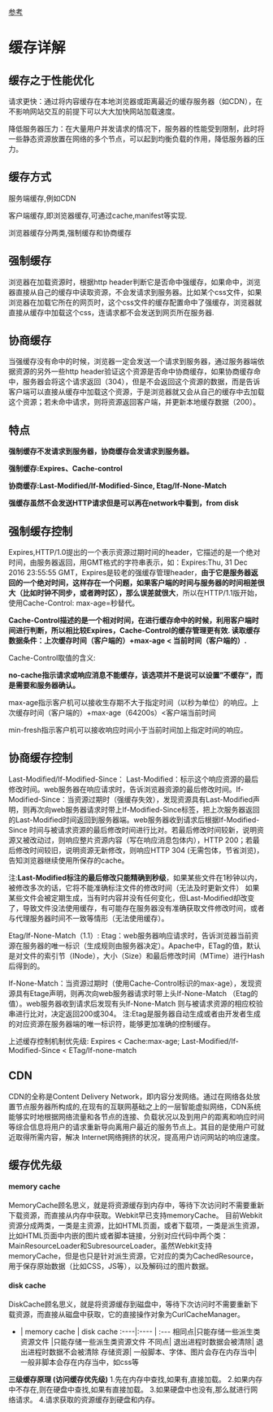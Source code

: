 
[参考](https://juejin.im/post/5c4528a6f265da611a4822cc)
# 缓存详解

## 缓存之于性能优化

请求更快：通过将内容缓存在本地浏览器或距离最近的缓存服务器（如CDN），在不影响网站交互的前提下可以大大加快网站加载速度。

降低服务器压力：在大量用户并发请求的情况下，服务器的性能受到限制，此时将一些静态资源放置在网络的多个节点，可以起到均衡负载的作用，降低服务器的压力。

## 缓存方式

服务端缓存,例如CDN

客户端缓存,即浏览器缓存,可通过cache,manifest等实现.

浏览器缓存分两类,强制缓存和协商缓存

## 强制缓存
浏览器在加载资源时，根据http header判断它是否命中强缓存，如果命中，浏览器直接从自己的缓存中读取资源，不会发请求到服务器。比如某个css文件，如果浏览器在加载它所在的网页时，这个css文件的缓存配置命中了强缓存，浏览器就直接从缓存中加载这个css，连请求都不会发送到网页所在服务器.

## 协商缓存
当强缓存没有命中的时候，浏览器一定会发送一个请求到服务器，通过服务器端依据资源的另外一些http header验证这个资源是否命中协商缓存，如果协商缓存命中，服务器会将这个请求返回（304），但是不会返回这个资源的数据，而是告诉客户端可以直接从缓存中加载这个资源，于是浏览器就又会从自己的缓存中去加载这个资源；若未命中请求，则将资源返回客户端，并更新本地缓存数据（200）。

## 特点

**强制缓存不发请求到服务器，协商缓存会发请求到服务器。**

**强制缓存:Expires、Cache-control**

**协商缓存:Last-Modified/If-Modified-Since, Etag/If-None-Match**

**强缓存虽然不会发送HTTP请求但是可以再在network中看到，from disk**

## 强制缓存控制

Expires,HTTP/1.0提出的一个表示资源过期时间的header，它描述的是一个绝对时间，由服务器返回，用GMT格式的字符串表示，如：Expires:Thu, 31 Dec 2016 23:55:55 GMT，Expires是较老的强缓存管理header，**由于它是服务器返回的一个绝对时间，这样存在一个问题，如果客户端的时间与服务器的时间相差很大（比如时钟不同步，或者跨时区），那么误差就很大**，所以在HTTP/1.1版开始，使用Cache-Control: max-age=秒替代。

**Cache-Control描述的是一个相对时间，在进行缓存命中的时候，利用客户端时间进行判断，所以相比较Expires，Cache-Control的缓存管理更有效. 读取缓存数据条件：上次缓存时间（客户端的）+max-age < 当前时间（客户端的）.**

Cache-Control取值的含义:

**no-cache指示请求或响应消息不能缓存，该选项并不是说可以设置”不缓存“，而是需要和服务器确认。**

max-age指示客户机可以接收生存期不大于指定时间（以秒为单位）的响应。上次缓存时间（客户端的）+max-age（64200s）<客户端当前时间

min-fresh指示客户机可以接收响应时间小于当前时间加上指定时间的响应。

## 协商缓存控制

Last-Modified/If-Modified-Since： Last-Modified：标示这个响应资源的最后修改时间。web服务器在响应请求时，告诉浏览器资源的最后修改时间。If-Modified-Since：当资源过期时（强缓存失效），发现资源具有Last-Modified声明，则再次向web服务器请求时带上If-Modified-Since标签，把上次服务器返回的Last-Modified时间返回到服务器端。web服务器收到请求后根据If-Modified-Since 时间与被请求资源的最后修改时间进行比对。若最后修改时间较新，说明资源又被改动过，则响应整片资源内容（写在响应消息包体内），HTTP 200；若最后修改时间较旧，说明资源无新修改，则响应HTTP 304 (无需包体，节省浏览)，告知浏览器继续使用所保存的cache。

注:**Last-Modified标注的最后修改只能精确到秒级**，如果某些文件在1秒钟以内，被修改多次的话，它将不能准确标注文件的修改时间（无法及时更新文件） 如果某些文件会被定期生成，当有时内容并没有任何变化，但Last-Modified却改变了，导致文件没法使用缓存，有可能存在服务器没有准确获取文件修改时间，或者与代理服务器时间不一致等情形（无法使用缓存）。

Etag/If-None-Match（1.1）: Etag：web服务器响应请求时，告诉浏览器当前资源在服务器的唯一标识（生成规则由服务器决定）。Apache中，ETag的值，默认是对文件的索引节（INode），大小（Size）和最后修改时间（MTime）进行Hash后得到的。

If-None-Match：当资源过期时（使用Cache-Control标识的max-age），发现资源具有Etage声明，则再次向web服务器请求时带上头If-None-Match （Etag的值）。web服务器收到请求后发现有头If-None-Match 则与被请求资源的相应校验串进行比对，决定返回200或304。 注:Etag是服务器自动生成或者由开发者生成的对应资源在服务器端的唯一标识符，能够更加准确的控制缓存。

上述缓存控制机制优先级: Expires < Cache:max-age;
Last-Modified/If-Modified-Since < ETag/If-none-match

## CDN

CDN的全称是Content Delivery Network，即内容分发网络。通过在网络各处放置节点服务器所构成的,在现有的互联网基础之上的一层智能虚拟网络，CDN系统能够实时地根据网络流量和各节点的连接、负载状况以及到用户的距离和响应时间等综合信息将用户的请求重新导向离用户最近的服务节点上。其目的是使用户可就近取得所需内容，解决 Internet网络拥挤的状况，提高用户访问网站的响应速度。

## 缓存优先级

#### memory cache
MemoryCache顾名思义，就是将资源缓存到内存中，等待下次访问时不需要重新下载资源，而直接从内存中获取。Webkit早已支持memoryCache。
目前Webkit资源分成两类，一类是主资源，比如HTML页面，或者下载项，一类是派生资源，比如HTML页面中内嵌的图片或者脚本链接，分别对应代码中两个类：MainResourceLoader和SubresourceLoader。虽然Webkit支持memoryCache，但是也只是针对派生资源，它对应的类为CachedResource，用于保存原始数据（比如CSS，JS等），以及解码过的图片数据。


#### disk cache
DiskCache顾名思义，就是将资源缓存到磁盘中，等待下次访问时不需要重新下载资源，而直接从磁盘中获取，它的直接操作对象为CurlCacheManager。

 - |  memory cache |  disk cache
:----|:---- | :---
相同点|只能存储一些派生类资源文件	|只能存储一些派生类资源文件
不同点|	退出进程时数据会被清除|	退出进程时数据不会被清除
存储资源|	一般脚本、字体、图片会存在内存当中|	一般非脚本会存在内存当中，如css等

**三级缓存原理 (访问缓存优先级)**
1.先在内存中查找,如果有,直接加载。
2.如果内存中不存在,则在硬盘中查找,如果有直接加载。
3.如果硬盘中也没有,那么就进行网络请求。
4.请求获取的资源缓存到硬盘和内存。
